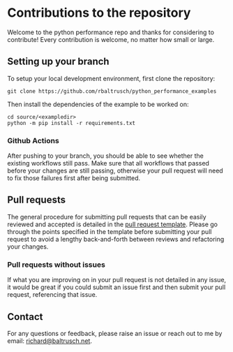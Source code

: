 # Contributions to the repository

Welcome to the python performance repo and thanks for considering to contribute! Every contribution is welcome, no matter how small or large.

## Setting up your branch

To setup your local development environment, first clone the repository:

```
git clone https://github.com/rbaltrusch/python_performance_examples
```

Then install the dependencies of the example to be worked on:

```
cd source/<exampledir>
python -m pip install -r requirements.txt
```

### Github Actions

After pushing to your branch, you should be able to see whether the existing workflows still pass. Make sure that all workflows that passed before your changes are still passing, otherwise your pull request will need to fix those failures first after being submitted.

## Pull requests

The general procedure for submitting pull requests that can be easily reviewed and accepted is detailed in the [pull request template](.github/pull_request_template.md).
Please go through the points specified in the template before submitting your pull request to avoid a lengthy back-and-forth between reviews and refactoring your changes.

### Pull requests without issues

If what you are improving on in your pull request is not detailed in any issue, it would be great if you could submit an issue first and then submit your pull request, referencing that issue.

## Contact

For any questions or feedback, please raise an issue or reach out to me by email: richard@baltrusch.net.
